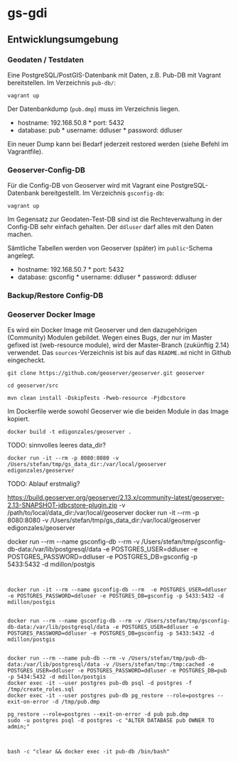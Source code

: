 # gs-gdi

## Entwicklungsumgebung

### Geodaten / Testdaten
Eine PostgreSQL/PostGIS-Datenbank mit Daten, z.B. Pub-DB mit Vagrant bereitstellen. Im Verzeichnis `pub-db/`:

```
vagrant up
```

Der Datenbankdump (`pub.dmp`) muss im Verzeichnis liegen.

* hostname: 192.168.50.8
* port: 5432
* database: pub
* username: ddluser
* password: ddluser

Ein neuer Dump kann bei Bedarf jederzeit restored werden (siehe Befehl im Vagrantfile).

### Geoserver-Config-DB
Für die Config-DB von Geoserver wird mit Vagrant eine PostgreSQL-Datenbank bereitgestellt. Im Verzeichnis `gsconfig-db`:

```
vagrant up
```

Im Gegensatz zur Geodaten-Test-DB sind ist die Rechteverwaltung in der Config-DB sehr einfach gehalten. Der `ddluser` darf alles mit den Daten machen.

Sämtliche Tabellen werden von Geoserver (später) im `public`-Schema angelegt.

* hostname: 192.168.50.7
* port: 5432
* database: gsconfig
* username: ddluser
* password: ddluser

### Backup/Restore Config-DB

### Geoserver Docker Image
Es wird ein Docker Image mit Geoserver und den dazugehörigen (Community) Modulen gebildet. Wegen eines Bugs, der nur im Master gefixed ist (web-resource module), wird der Master-Branch (zukünftig 2.14) verwendet. Das `sources`-Verzeichnis ist bis auf das `README.md` nicht in Github eingecheckt.

```
git clone https://github.com/geoserver/geoserver.git geoserver
```

```
cd geoserver/src
```

```
mvn clean install -DskipTests -Pweb-resource -Pjdbcstore
```

Im Dockerfile werde sowohl Geoserver wie die beiden Module in das Image kopiert.

```
docker build -t edigonzales/geoserver .
```

TODO: sinnvolles leeres data_dir?
```
docker run -it --rm -p 8080:8080 -v /Users/stefan/tmp/gs_data_dir:/var/local/geoserver edigonzales/geoserver
```

TODO: Ablauf erstmalig?


https://build.geoserver.org/geoserver/2.13.x/community-latest/geoserver-2.13-SNAPSHOT-jdbcstore-plugin.zip
-v /path/to/local/data_dir:/var/local/geoserver
docker run -it --rm -p 8080:8080 -v /Users/stefan/tmp/gs_data_dir:/var/local/geoserver edigonzales/geoserver

docker run --rm --name gsconfig-db --rm -v /Users/stefan/tmp/gsconfig-db-data:/var/lib/postgresql/data -e POSTGRES_USER=ddluser -e POSTGRES_PASSWORD=ddluser -e POSTGRES_DB=gsconfig -p 5433:5432 -d mdillon/postgis
```


docker run -it --rm --name gsconfig-db --rm  -e POSTGRES_USER=ddluser -e POSTGRES_PASSWORD=ddluser -e POSTGRES_DB=gsconfig -p 5433:5432 -d mdillon/postgis


docker run --rm --name gsconfig-db --rm -v /Users/stefan/tmp/gsconfig-db-data:/var/lib/postgresql/data -e POSTGRES_USER=ddluser -e POSTGRES_PASSWORD=ddluser -e POSTGRES_DB=gsconfig -p 5433:5432 -d mdillon/postgis


docker run --rm --name pub-db --rm -v /Users/stefan/tmp/pub-db-data:/var/lib/postgresql/data -v /Users/stefan/tmp:/tmp:cached -e POSTGRES_USER=ddluser -e POSTGRES_PASSWORD=ddluser -e POSTGRES_DB=pub -p 5434:5432 -d mdillon/postgis
docker exec -it --user postgres pub-db psql -d postgres -f /tmp/create_roles.sql
docker exec -it --user postgres pub-db pg_restore --role=postgres --exit-on-error -d /tmp/pub.dmp 

pg_restore --role=postgres --exit-on-error -d pub pub.dmp 
sudo -u postgres psql -d postgres -c "ALTER DATABASE pub OWNER TO admin;"



bash -c "clear && docker exec -it pub-db /bin/bash"
